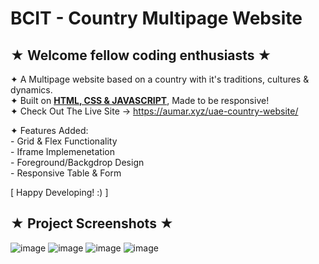# BCIT - Country Multipage Website
## ★ Welcome fellow coding enthusiasts ★

✦ A Multipage website based on a country with it's traditions, cultures & dynamics. <br>
✦ Built on <ins>**HTML, CSS & JAVASCRIPT**</ins>, Made to be responsive! <br>
✦ Check Out The Live Site → https://aumar.xyz/uae-country-website/

✦ Features Added: <br>
    - Grid & Flex Functionality <br>
    - Iframe Implemenetation <br>
    - Foreground/Backgdrop Design <br>
    - Responsive Table & Form <br>
    

[ Happy Developing! :) ]

## ★ Project Screenshots ★


![image](https://github.com/user-attachments/assets/4b56a098-8ed9-4463-aef9-541ce5df314a)
![image](https://github.com/user-attachments/assets/bbeac470-12bb-4e46-8a3d-59727369e7e7)
![image](https://github.com/user-attachments/assets/5bba854d-a29c-4fb5-99a9-ed5de1d213d9)
![image](https://github.com/user-attachments/assets/088e22ed-5a58-4c6e-9c68-c146b6e59bf6)

